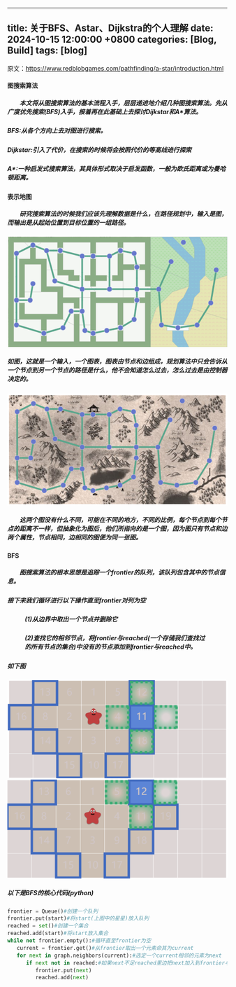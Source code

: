  ---
 title: 关于BFS、Astar、Dijkstra的个人理解
 date: 2024-10-15 12:00:00 +0800
 categories: [Blog, Build]
 tags: [blog]
 ---

原文：https://www.redblobgames.com/pathfinding/a-star/introduction.html

#### 图搜索算法
##### &emsp;&emsp;本文将从图搜索算法的基本流程入手，层层递进地介绍几种图搜索算法。先从广度优先搜索(BFS)入手，接着再在此基础上去探讨Dijkstar和A*算法。
##### BFS:从各个方向上去对图进行搜索。
##### Dijkstar:引入了代价，在搜索的时候将会按照代价的等高线进行探索
##### A*:一种启发式搜索算法，其具体形式取决于启发函数，一般为欧氏距离或为曼哈顿距离。
#### 表示地图
##### &emsp;&emsp;研究搜索算法的时候我们应该先理解数据是什么，在路径规划中，输入是图，而输出是从起始位置到目标位置的一组路径。
![alt text](image.png)
##### 如图，这就是一个输入，一个图表，图表由节点和边组成，规划算法中只会告诉从一个节点到另一个节点的路径是什么，他不会知道怎么过去，怎么过去是由控制器决定的。
![alt text](image-1.png)
##### &emsp;&emsp;这两个图没有什么不同，可能在不同的地方，不同的比例，每个节点到每个节点的距离不一样，但抽象化为图后，他们所指向的是一个图，因为图只有节点和边两个属性，节点相同，边相同的图便为同一张图。
#### BFS
##### &emsp;&emsp;图搜索算法的根本思想是追踪一个$frontier$的队列，该队列包含其中的节点信息。
##### 接下来我们循环进行以下操作直至$frontier$对列为空
##### <figure>(1)从边界中取出一个节点并删除它
##### <figure>(2)查找它的相邻节点，将$frontier$与$reached$(一个存储我们查找过的所有节点的集合)中没有的节点添加到$frontier$与$reached$中。
##### 如下图
![alt text](image-2.png)
![alt text](image-3.png)
##### 以下是BFS的核心代码(python)
```python
frontier = Queue()#创建一个队列
frontier.put(start)#将start(上图中的星星)放入队列
reached = set()#创建一个集合
reached.add(start)#将start放入集合
while not frontier.empty():#循环直至frontier为空
   current = frontier.get()#从frontier取出一个元素命其为current
   for next in graph.neighbors(current):#选定一个current相邻的元素为next
      if next not in reached:#如果next不足reached里边把next加入到frontier与reached里
         frontier.put(next)
         reached.add(next)
```